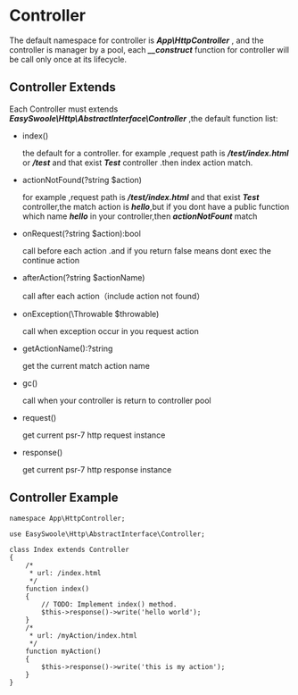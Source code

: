 # Controller
The default namespace for controller is ***App\HttpController*** , and the controller is manager by a pool, each ***__construct*** function for controller will be call only once at its lifecycle.

## Controller Extends
Each Controller must extends ***EasySwoole\Http\AbstractInterface\Controller*** ,the default function list:

- index()

    the default for a controller. for example ,request path is ***/test/index.html*** or ***/test*** and that exist ***Test*** controller .then index action match.
- actionNotFound(?string $action)
    
    for example ,request path is ***/test/index.html*** and that exist ***Test*** controller,the match action is ***hello***,but if you dont have a public function which name ***hello*** in your controller,then ***actionNotFount*** match 
- onRequest(?string $action):bool
    
    call before each action .and if you return false means dont exec the continue action
- afterAction(?string $actionName)

    call after each action（include action not found）
- onException(\Throwable $throwable)

    call when exception occur in you request action
- getActionName():?string

    get the current match action name
- gc()  
    
    call when your controller is return to controller pool
- request()
    
    get current psr-7 http request instance
- response()

    get current psr-7 http response instance
    
## Controller Example        
```
namespace App\HttpController;

use EasySwoole\Http\AbstractInterface\Controller;

class Index extends Controller
{
    /*
     * url: /index.html
     */
    function index()
    {
        // TODO: Implement index() method.
        $this->response()->write('hello world');
    }
    /*
     * url: /myAction/index.html
     */
    function myAction()
    {
        $this->response()->write('this is my action');
    }
}
```